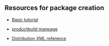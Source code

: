 ## Resources for package creation

  * [Basic tutorial](http://thegreyblog.blogspot.com/2014/06/os-x-creating-packages-from-command_2.html)
  
  * [productbuild manpage](https://www.manpagez.com/man/1/productbuild/)
  
  * [Distribution XML reference](https://developer.apple.com/library/archive/documentation/DeveloperTools/Reference/DistributionDefinitionRef/Chapters/Distribution_XML_Ref.html)
  
  
